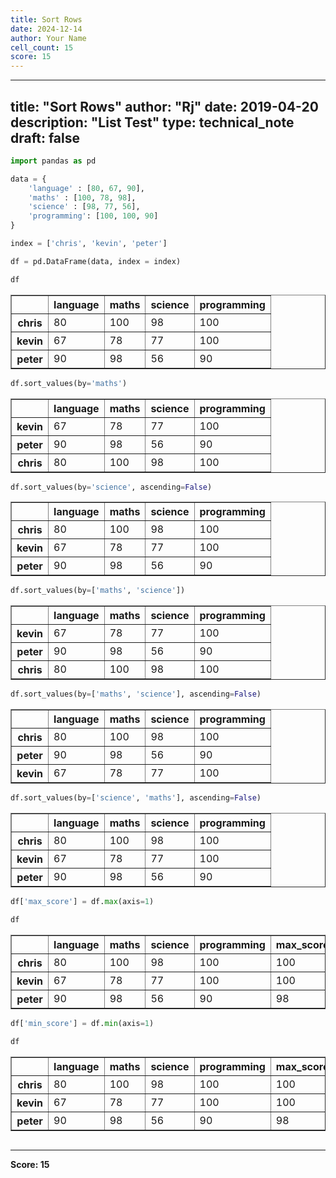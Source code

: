 ```yaml
---
title: Sort Rows
date: 2024-12-14
author: Your Name
cell_count: 15
score: 15
---
```


---
title: "Sort Rows"
author: "Rj"
date: 2019-04-20
description: "List Test"
type: technical_note
draft: false
---

```python
import pandas as pd
```


```python
data = {
    'language' : [80, 67, 90],
    'maths' : [100, 78, 98],
    'science' : [98, 77, 56],
    'programming': [100, 100, 90]
}

index = ['chris', 'kevin', 'peter']
```


```python
df = pd.DataFrame(data, index = index)
```


```python
df
```




<div>
<style scoped>
    .dataframe tbody tr th:only-of-type {
        vertical-align: middle;
    }

    .dataframe tbody tr th {
        vertical-align: top;
    }

    .dataframe thead th {
        text-align: right;
    }
</style>
<table border="1" class="dataframe">
  <thead>
    <tr style="text-align: right;">
      <th></th>
      <th>language</th>
      <th>maths</th>
      <th>science</th>
      <th>programming</th>
    </tr>
  </thead>
  <tbody>
    <tr>
      <th>chris</th>
      <td>80</td>
      <td>100</td>
      <td>98</td>
      <td>100</td>
    </tr>
    <tr>
      <th>kevin</th>
      <td>67</td>
      <td>78</td>
      <td>77</td>
      <td>100</td>
    </tr>
    <tr>
      <th>peter</th>
      <td>90</td>
      <td>98</td>
      <td>56</td>
      <td>90</td>
    </tr>
  </tbody>
</table>
</div>




```python
df.sort_values(by='maths')
```




<div>
<style scoped>
    .dataframe tbody tr th:only-of-type {
        vertical-align: middle;
    }

    .dataframe tbody tr th {
        vertical-align: top;
    }

    .dataframe thead th {
        text-align: right;
    }
</style>
<table border="1" class="dataframe">
  <thead>
    <tr style="text-align: right;">
      <th></th>
      <th>language</th>
      <th>maths</th>
      <th>science</th>
      <th>programming</th>
    </tr>
  </thead>
  <tbody>
    <tr>
      <th>kevin</th>
      <td>67</td>
      <td>78</td>
      <td>77</td>
      <td>100</td>
    </tr>
    <tr>
      <th>peter</th>
      <td>90</td>
      <td>98</td>
      <td>56</td>
      <td>90</td>
    </tr>
    <tr>
      <th>chris</th>
      <td>80</td>
      <td>100</td>
      <td>98</td>
      <td>100</td>
    </tr>
  </tbody>
</table>
</div>




```python
df.sort_values(by='science', ascending=False)
```




<div>
<style scoped>
    .dataframe tbody tr th:only-of-type {
        vertical-align: middle;
    }

    .dataframe tbody tr th {
        vertical-align: top;
    }

    .dataframe thead th {
        text-align: right;
    }
</style>
<table border="1" class="dataframe">
  <thead>
    <tr style="text-align: right;">
      <th></th>
      <th>language</th>
      <th>maths</th>
      <th>science</th>
      <th>programming</th>
    </tr>
  </thead>
  <tbody>
    <tr>
      <th>chris</th>
      <td>80</td>
      <td>100</td>
      <td>98</td>
      <td>100</td>
    </tr>
    <tr>
      <th>kevin</th>
      <td>67</td>
      <td>78</td>
      <td>77</td>
      <td>100</td>
    </tr>
    <tr>
      <th>peter</th>
      <td>90</td>
      <td>98</td>
      <td>56</td>
      <td>90</td>
    </tr>
  </tbody>
</table>
</div>




```python
df.sort_values(by=['maths', 'science'])
```




<div>
<style scoped>
    .dataframe tbody tr th:only-of-type {
        vertical-align: middle;
    }

    .dataframe tbody tr th {
        vertical-align: top;
    }

    .dataframe thead th {
        text-align: right;
    }
</style>
<table border="1" class="dataframe">
  <thead>
    <tr style="text-align: right;">
      <th></th>
      <th>language</th>
      <th>maths</th>
      <th>science</th>
      <th>programming</th>
    </tr>
  </thead>
  <tbody>
    <tr>
      <th>kevin</th>
      <td>67</td>
      <td>78</td>
      <td>77</td>
      <td>100</td>
    </tr>
    <tr>
      <th>peter</th>
      <td>90</td>
      <td>98</td>
      <td>56</td>
      <td>90</td>
    </tr>
    <tr>
      <th>chris</th>
      <td>80</td>
      <td>100</td>
      <td>98</td>
      <td>100</td>
    </tr>
  </tbody>
</table>
</div>




```python
df.sort_values(by=['maths', 'science'], ascending=False)
```




<div>
<style scoped>
    .dataframe tbody tr th:only-of-type {
        vertical-align: middle;
    }

    .dataframe tbody tr th {
        vertical-align: top;
    }

    .dataframe thead th {
        text-align: right;
    }
</style>
<table border="1" class="dataframe">
  <thead>
    <tr style="text-align: right;">
      <th></th>
      <th>language</th>
      <th>maths</th>
      <th>science</th>
      <th>programming</th>
    </tr>
  </thead>
  <tbody>
    <tr>
      <th>chris</th>
      <td>80</td>
      <td>100</td>
      <td>98</td>
      <td>100</td>
    </tr>
    <tr>
      <th>peter</th>
      <td>90</td>
      <td>98</td>
      <td>56</td>
      <td>90</td>
    </tr>
    <tr>
      <th>kevin</th>
      <td>67</td>
      <td>78</td>
      <td>77</td>
      <td>100</td>
    </tr>
  </tbody>
</table>
</div>




```python
df.sort_values(by=['science', 'maths'], ascending=False)
```




<div>
<style scoped>
    .dataframe tbody tr th:only-of-type {
        vertical-align: middle;
    }

    .dataframe tbody tr th {
        vertical-align: top;
    }

    .dataframe thead th {
        text-align: right;
    }
</style>
<table border="1" class="dataframe">
  <thead>
    <tr style="text-align: right;">
      <th></th>
      <th>language</th>
      <th>maths</th>
      <th>science</th>
      <th>programming</th>
    </tr>
  </thead>
  <tbody>
    <tr>
      <th>chris</th>
      <td>80</td>
      <td>100</td>
      <td>98</td>
      <td>100</td>
    </tr>
    <tr>
      <th>kevin</th>
      <td>67</td>
      <td>78</td>
      <td>77</td>
      <td>100</td>
    </tr>
    <tr>
      <th>peter</th>
      <td>90</td>
      <td>98</td>
      <td>56</td>
      <td>90</td>
    </tr>
  </tbody>
</table>
</div>




```python
df['max_score'] = df.max(axis=1)
```


```python
df
```




<div>
<style scoped>
    .dataframe tbody tr th:only-of-type {
        vertical-align: middle;
    }

    .dataframe tbody tr th {
        vertical-align: top;
    }

    .dataframe thead th {
        text-align: right;
    }
</style>
<table border="1" class="dataframe">
  <thead>
    <tr style="text-align: right;">
      <th></th>
      <th>language</th>
      <th>maths</th>
      <th>science</th>
      <th>programming</th>
      <th>max_score</th>
    </tr>
  </thead>
  <tbody>
    <tr>
      <th>chris</th>
      <td>80</td>
      <td>100</td>
      <td>98</td>
      <td>100</td>
      <td>100</td>
    </tr>
    <tr>
      <th>kevin</th>
      <td>67</td>
      <td>78</td>
      <td>77</td>
      <td>100</td>
      <td>100</td>
    </tr>
    <tr>
      <th>peter</th>
      <td>90</td>
      <td>98</td>
      <td>56</td>
      <td>90</td>
      <td>98</td>
    </tr>
  </tbody>
</table>
</div>




```python
df['min_score'] = df.min(axis=1)
```


```python
df
```




<div>
<style scoped>
    .dataframe tbody tr th:only-of-type {
        vertical-align: middle;
    }

    .dataframe tbody tr th {
        vertical-align: top;
    }

    .dataframe thead th {
        text-align: right;
    }
</style>
<table border="1" class="dataframe">
  <thead>
    <tr style="text-align: right;">
      <th></th>
      <th>language</th>
      <th>maths</th>
      <th>science</th>
      <th>programming</th>
      <th>max_score</th>
      <th>min_score</th>
    </tr>
  </thead>
  <tbody>
    <tr>
      <th>chris</th>
      <td>80</td>
      <td>100</td>
      <td>98</td>
      <td>100</td>
      <td>100</td>
      <td>80</td>
    </tr>
    <tr>
      <th>kevin</th>
      <td>67</td>
      <td>78</td>
      <td>77</td>
      <td>100</td>
      <td>100</td>
      <td>67</td>
    </tr>
    <tr>
      <th>peter</th>
      <td>90</td>
      <td>98</td>
      <td>56</td>
      <td>90</td>
      <td>98</td>
      <td>56</td>
    </tr>
  </tbody>
</table>
</div>




```python

```


---
**Score: 15**